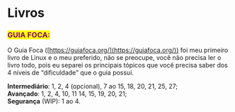 # Livros

### <mark style="color:purple;">GUIA FOCA:</mark>

O Guia Foca ([https://guiafoca.org/](https://guiafoca.org/)) foi meu primeiro livro de Linux e o meu preferido, não se preocupe, você não precisa ler o livro todo, pois eu separei os principais tópicos que você precisa saber dos 4 níveis de “dificuldade” que o guia possui.&#x20;

**Intermediário**: 1, 2, 4 (opcional), 7 ao 15, 18, 20, 21, 25, 27; \
**Avançado**: 1, 2, 4, 10, 11 14, 15, 19, 20, 21; \
**Segurança** (WIP): 1 ao 4.




